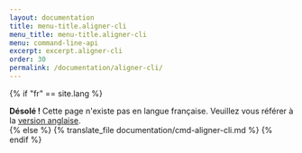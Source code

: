 ```yaml
---
layout: documentation
title: menu-title.aligner-cli
menu_title: menu-title.aligner-cli
menu: command-line-api
excerpt: excerpt.aligner-cli
order: 30
permalink: /documentation/aligner-cli/
---
```




{% if "fr" == site.lang %}
<div class="alert alert-warning" role="alert">
  <strong>Désolé ! </strong>Cette page n'existe pas en langue française. Veuillez vous référer à la <a href="{{ page.url }}"> version anglaise</a>.
</div>
{% else %}
  {% translate_file documentation/cmd-aligner-cli.md %}
{% endif %}
